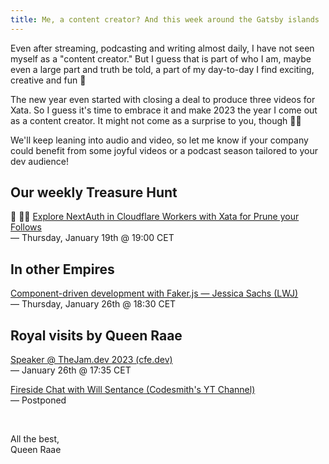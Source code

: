 ```yaml
---
title: Me, a content creator? And this week around the Gatsby islands
---
```


Even after streaming, podcasting and writing almost daily, I have not seen myself as a "content creator." But I guess that is part of who I am, maybe even a large part and truth be told, a part of my day-to-day I find exciting, creative and fun 🎉

The new year even started with closing a deal to produce three videos for Xata. So I guess it's time to embrace it and make 2023 the year I come out as a content creator. It might not come as a surprise to you, though 🤷‍♀️

We'll keep leaning into audio and video, so let me know if your company could benefit from some joyful videos or a podcast season tailored to your dev audience!

## Our weekly Treasure Hunt

🔴 🏴‍☠️ [Explore NextAuth in Cloudflare Workers with Xata for Prune your Follows](https://youtu.be/7pNGRLzsy2E)\
— Thursday, January 19th @ 19:00 CET

## In other Empires

[Component-driven development with Faker.js — Jessica Sachs (LWJ)](https://www.learnwithjason.dev/component-driven-development-with-faker-js)\
— Thursday, January 26th @ 18:30 CET

## Royal visits by Queen Raae

[Speaker @ TheJam.dev 2023 (cfe.dev)](https://cfe.dev/events/the-jam-2023/)\
— January 26th @ 17:35 CET

[Fireside Chat with Will Sentance (Codesmith's YT Channel)](https://www.youtube.com/@Codesmith/streams)\
— Postponed

&nbsp;

All the best,  
Queen Raae
